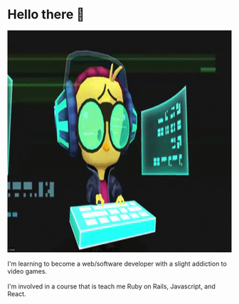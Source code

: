# Hello there 👋

<p align="center">
  <img src="https://github.com/kevinjolley91/kevinjolley91/blob/main/giphy.gif" alt="animated" width="1000" height="500"/>
</p>
<div>
  I'm learning to become a web/software developer with a slight addiction to video games.
</div>
<br />
<div>
I'm involved in a course that is teach me Ruby on Rails, Javascript, and React.
</div>
<!--
**kevinjolley91/kevinjolley91** is a ✨ _special_ ✨ repository because its `README.md` (this file) appears on your GitHub profile.

Here are some ideas to get you started:

- 🔭 I’m currently working on ...
- 🌱 I’m currently learning ...
- 👯 I’m looking to collaborate on ...
- 🤔 I’m looking for help with ...
- 💬 Ask me about ...
- 📫 How to reach me: ...
- 😄 Pronouns: ...
- ⚡ Fun fact: ...
-->
